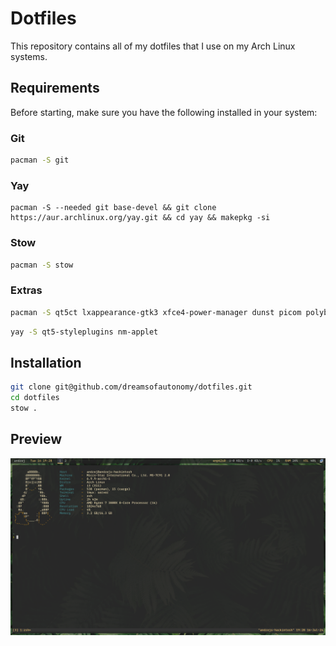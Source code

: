 # Dotfiles 

This repository contains all of my dotfiles that I use on my Arch Linux systems.

## Requirements
Before starting, make sure you have the following installed in your system:


### Git

```bash
pacman -S git 
```

### Yay 

```
pacman -S --needed git base-devel && git clone https://aur.archlinux.org/yay.git && cd yay && makepkg -si
```

### Stow 

```bash
pacman -S stow 
```

### Extras

```bash
pacman -S qt5ct lxappearance-gtk3 xfce4-power-manager dunst picom polybar rofi feh redshift pulseaudio blueman gnome-screenshot
```

```bash
yay -S qt5-styleplugins nm-applet
```

## Installation

```bash
git clone git@github.com/dreamsofautonomy/dotfiles.git
cd dotfiles
stow .
```

## Preview

<img src="preview.png" />
